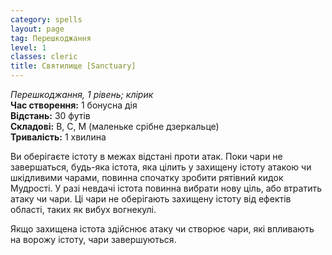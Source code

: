 ```yaml
---
category: spells
layout: page
tag: Перешкоджання
level: 1
classes: cleric
title: Святилище [Sanctuary]
---
```


_Перешкоджання, 1 рівень; клірик_    
**Час створення:** 1 бонусна дія    
**Відстань:** 30 футів    
**Складові:** В, С, М (маленьке срібне дзеркальце)    
**Тривалість:** 1 хвилина    

Ви оберігаєте істоту в межах відстані проти атак. Поки чари не завершаться, будь-яка істота, яка цілить у захищену істоту атакою чи шкідливими чарами, повинна спочатку зробити рятівний кидок Мудрості. У разі невдачі істота повинна вибрати нову ціль, або втратить атаку чи чари. Ці чари не оберігають захищену істоту від ефектів області, таких як вибух вогнекулі.    

Якщо захищена істота здійснює атаку чи створює чари, які впливають на ворожу істоту, чари завершуються. 
